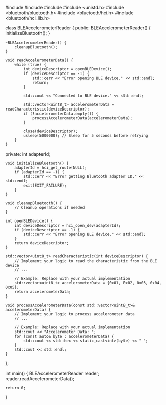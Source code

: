 #include <iostream>
#include <vector>
#include <cstring>
#include <unistd.h>
#include <bluetooth/bluetooth.h>
#include <bluetooth/hci.h>
#include <bluetooth/hci_lib.h>

class BLEAccelerometerReader {
public:
    BLEAccelerometerReader() {
        initializeBluetooth();
    }

    ~BLEAccelerometerReader() {
        cleanupBluetooth();
    }

    void readAccelerometerData() {
        while (true) {
            int deviceDescriptor = openBLEDevice();
            if (deviceDescriptor == -1) {
                std::cerr << "Error opening BLE device." << std::endl;
                return;
            }

            std::cout << "Connected to BLE device." << std::endl;

            std::vector<uint8_t> accelerometerData = readCharacteristic(deviceDescriptor);
            if (!accelerometerData.empty()) {
                processAccelerometerData(accelerometerData);
            }

            close(deviceDescriptor);
            usleep(5000000); // Sleep for 5 seconds before retrying
        }
    }

private:
    int adapterId;

    void initializeBluetooth() {
        adapterId = hci_get_route(NULL);
        if (adapterId == -1) {
            std::cerr << "Error getting Bluetooth adapter ID." << std::endl;
            exit(EXIT_FAILURE);
        }
    }

    void cleanupBluetooth() {
        // Cleanup operations if needed
    }

    int openBLEDevice() {
        int deviceDescriptor = hci_open_dev(adapterId);
        if (deviceDescriptor == -1) {
            std::cerr << "Error opening BLE device." << std::endl;
        }
        return deviceDescriptor;
    }

    std::vector<uint8_t> readCharacteristic(int deviceDescriptor) {
        // Implement your logic to read the characteristic from the BLE device
        // ...

        // Example: Replace with your actual implementation
        std::vector<uint8_t> accelerometerData = {0x01, 0x02, 0x03, 0x04, 0x05};
        return accelerometerData;
    }

    void processAccelerometerData(const std::vector<uint8_t>& accelerometerData) {
        // Implement your logic to process accelerometer data
        // ...

        // Example: Replace with your actual implementation
        std::cout << "Accelerometer Data: ";
        for (const auto& byte : accelerometerData) {
            std::cout << std::hex << static_cast<int>(byte) << " ";
        }
        std::cout << std::endl;
    }
};

int main() {
    BLEAccelerometerReader reader;
    reader.readAccelerometerData();

    return 0;
}
